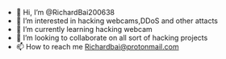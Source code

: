 - 👋 Hi, I’m @RichardBai200638
- 👀 I’m interested in hacking webcams,DDoS and other attacts
- 🌱 I’m currently learning hacking webcam
- 💞️ I’m looking to collaborate on all sort of hacking projects
- 📫 How to reach me Richardbai@protonmail.com

<!---
RichardBai200638/RichardBai200638 is a ✨ special ✨ repository because its `README.md` (this file) appears on your GitHub profile.
You can click the Preview link to take a look at your changes.
--->
